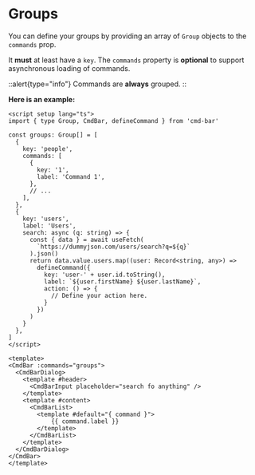 # Groups

You can define your groups by providing an array of `Group` objects to the `commands` prop. 

It **must** at least have a `key`. The `commands` property is **optional** to support asynchronous loading of commands. 

::alert{type="info"}
Commands are **always** grouped.
::

**Here is an example:**
```vue
<script setup lang="ts">
import { type Group, CmdBar, defineCommand } from 'cmd-bar'

const groups: Group[] = [
  {
    key: 'people',
    commands: [
      {
        key: '1',
        label: 'Command 1',
      },
      // ...
    ],
  },
  {
    key: 'users',
    label: 'Users',
    search: async (q: string) => {
      const { data } = await useFetch(
        `https://dummyjson.com/users/search?q=${q}`
      ).json()
      return data.value.users.map((user: Record<string, any>) =>
        defineCommand({
          key: 'user-' + user.id.toString(),
          label: `${user.firstName} ${user.lastName}`,
          action: () => {
            // Define your action here.
          }
        })
      )
    }
  },
]
</script>

<template>
<CmdBar :commands="groups">
  <CmdBarDialog>
    <template #header>
      <CmdBarInput placeholder="search fo anything" />
    </template>
    <template #content>
      <CmdBarList>
        <template #default="{ command }">
            {{ command.label }}
        </template>
      </CmdBarList>
    </template>
  </CmdBarDialog>
</CmdBar>
</template>
```
